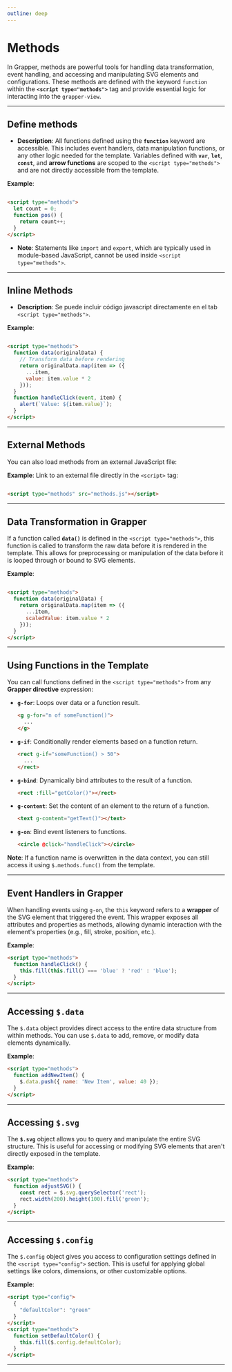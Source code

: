 ```yaml
---
outline: deep
---
```


# Methods

In Grapper, methods are powerful tools for handling data transformation, event handling, and
accessing and manipulating SVG elements and configurations. These methods are defined with the
keyword `function` within the **`<script type="methods">`** tag and provide essential logic for
interacting into the `grapper-view`.

---

## Define methods

- **Description**: All functions defined using the **`function`** keyword are accessible. This
  includes event handlers, data manipulation functions, or any other logic needed for the template.
  Variables defined with **`var`**, **`let`**, **`const`**, and **arrow functions** are scoped to
  the `<script type="methods">` and are not directly accessible from the template.

**Example**:

```html

<script type="methods">
  let count = 0;
  function pos() {
    return count++;
  }
</script>
```

- **Note**: Statements like `import` and `export`, which are typically used in module-based
  JavaScript, cannot be used inside `<script type="methods">`.

---

## Inline Methods

- **Description**: Se puede incluir código javascript directamente en el tab
  `<script type="methods">`.

**Example**:

```html

<script type="methods">
  function data(originalData) {
    // Transform data before rendering
    return originalData.map(item => ({
      ...item,
      value: item.value * 2
    }));
  }
  function handleClick(event, item) {
    alert(`Value: ${item.value}`);
  }
</script>
```

---

## External Methods

You can also load methods from an external JavaScript file:

**Example**: Link to an external file directly in the `<script>` tag:

   ```html

<script type="methods" src="methods.js"></script>
   ```

---

## Data Transformation in Grapper

If a function called **`data()`** is defined in the `<script type="methods">`, this function is
called to transform the raw data before it is rendered in the template. This allows for
preprocessing or manipulation of the data before it is looped through or bound to SVG elements.

**Example**:

```html

<script type="methods">
  function data(originalData) {
    return originalData.map(item => ({
      ...item,
      scaledValue: item.value * 2
    }));
  }
</script>
```

---

## Using Functions in the Template

You can call functions defined in the `<script type="methods">` from any **Grapper directive**
expression:

- **`g-for`**: Loops over data or a function result.
  ```html
  <g g-for="n of someFunction()">
    ...
  </g>
  ```

- **`g-if`**: Conditionally render elements based on a function return.
  ```html
  <rect g-if="someFunction() > 50">
    ...
  </rect>
  ```

- **`g-bind`**: Dynamically bind attributes to the result of a function.
  ```html
  <rect :fill="getColor()"></rect>
  ```

- **`g-content`**: Set the content of an element to the return of a function.
  ```html
  <text g-content="getText()"></text>
  ```

- **`g-on`**: Bind event listeners to functions.
  ```html
  <circle @click="handleClick"></circle>
  ```

**Note**: If a function name is overwritten in the data context, you can still access it using
`$.methods.func()` from the template.

---

## Event Handlers in Grapper

When handling events using `g-on`, the `this` keyword refers to a **wrapper** of the SVG
element that triggered the event. This wrapper exposes all attributes and properties as methods,
allowing dynamic interaction with the element's properties (e.g., fill, stroke, position, etc.).

**Example**:

```html
<script type="methods">
  function handleClick() {
    this.fill(this.fill() === 'blue' ? 'red' : 'blue');
  }
</script>
```

---

## Accessing `$.data`

The `$.data` object provides direct access to the entire data structure from within methods. You
can use `$.data` to add, remove, or modify data elements dynamically.

**Example**:

```html
<script type="methods">
  function addNewItem() {
    $.data.push({ name: 'New Item', value: 40 });
  }
</script>
```

---

## Accessing `$.svg`

The **`$.svg`** object allows you to query and manipulate the entire SVG structure. This is useful
for accessing or modifying SVG elements that aren't directly exposed in the template.

**Example**:

```html
<script type="methods">
  function adjustSVG() {
    const rect = $.svg.querySelector('rect');
    rect.width(200).height(100).fill('green');
  }
</script>
```

---

## Accessing `$.config`

The `$.config` object gives you access to configuration settings defined in the 
`<script type="config">` section. This is useful for applying global settings like colors,
dimensions, or other customizable options.

**Example**:

```html
<script type="config">
  {
    "defaultColor": "green"
  }
</script>
<script type="methods">
  function setDefaultColor() {
    this.fill($.config.defaultColor);
  }
</script>
```

---
